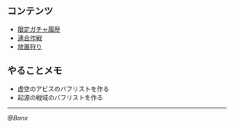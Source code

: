 ## コンテンツ
* [限定ガチャ履歴](doc/exclusive.md)
* [連合作戦](doc/jointoperation.md)
* [放置狩り](doc/unmannedhunting.md)

## やることメモ
* 虚空のアビスのバフリストを作る
* 起源の戦域のバフリストを作る

---
*@Banx*

